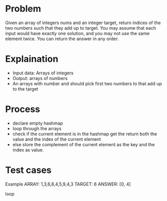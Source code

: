 # Problem 
   Given an array of integers nums and an integer target, return indices of the two numbers such that they add up to target.
   You may assume that each input would have exactly one solution, and you may not use the same element twice.
   You can return the answer in any order.

# Explaination
  - Input data: Arrays of integers 
  - Output: arrays of numbers
  - An arrays with number and should pick first two numbers to that add up to the target
# Process
  - declare empty hashmap
  - loop through the arrays 
  - check if the current element is in the hashmap get the return both the value and the index of the current element
  - else store the complement of the current element as the key and the index as value.
# Test cases
 Example 
 ARRAY: 1,3,6,8,4,5,9,4,3
 TARGET: 6
 ANSWER: [0, 4]

loop 

